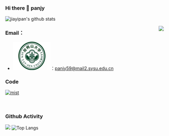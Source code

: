 ### Hi there 👋 panjy


![jiayipan's github stats](https://github-readme-stats.vercel.app/api?username=jiayipan&show_icons=true&theme=vue)
<!--
**jiayipan/jiayipan** is a ✨ _special_ ✨ repository because its `README.md` (this file) appears on your GitHub profile.
--><img align="right" src="https://count.getloli.com/get/@:jiayipan?theme=rule34">


### **Email：**

-   <a href="http://www.sysu.edu.cn/cn/"><code><img height="90" width="120" src="./sch.jpg"></code></a>：panjy59@mail2.sysu.edu.cn



### Code
[![mist](https://github-readme-stats.vercel.app/api/pin/?username=jiayipan&repo=MIST-net)](https://github.com/jiayipan/MIST-net)
<br><br><br>

### Github Activity

[![](https://activity-graph.herokuapp.com/graph?username=jiayipan&theme=dracula)](https://github.com/ashutosh00710/github-readme-activity-graph)
![Top Langs](https://github-readme-stats.vercel.app/api/top-langs/?username=jiayipan)

